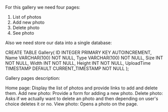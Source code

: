For this gallery we need four pages:
1. List of photos
2. Add new photo
3. Delete photo
4. See photo

Also we need store our data into a single database:

CREATE TABLE Gallery(
    ID INTEGER PRIMARY KEY AUTOINCREMENT,
    Name VARCHAR(100) NOT NULL,
    Type VARCHAR(100) NOT NULL,
    Size INT NOT NULL,
    Width INT NOT NULL,
    Height INT NOT NULL,
    UploadTime TIMESTAMP DEFAULT CURRENT_TIMESTAMP NOT NULL
);

Gallery pages description:

Home page: Display the list of photos and provide links to add and delete them.
Add new photo: Provide a form for adding a new photo.
Delete photo: Asks if we actually want to delete an photo and then depending on user's choice deletes it or no.
View photo: Opens a photo on the page.
